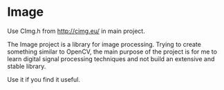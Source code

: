 # Image
Use CImg.h from http://cimg.eu/ in main project.

The Image project is a library for image processing. Trying to create something similar to OpenCV, the main purpose of the project is for me to learn digital signal processing techniques and not build an extensive and stable library.

Use it if you find it useful.
